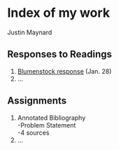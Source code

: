 # Index of my work

Justin Maynard

## Responses to Readings

1. [Blumenstock response](https://github.com/justinwmaynard/workshop/blob/master/blumenstock.md) (Jan. 28)
2. ...


## Assignments

1. Annotated Bibliography  
  -Problem Statement  
  -4 sources  
2. ...
